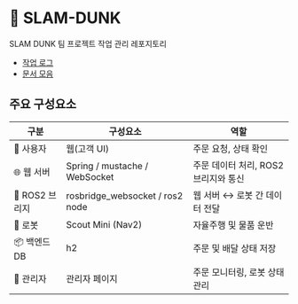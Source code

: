 # 🏀 SLAM-DUNK
SLAM DUNK 팀 프로젝트 작업 관리 레포지토리

- [작업 로그](/logs/)
- [문서 모음](/docs/)

## 주요 구성요소

| 구분          | 구성요소                            | 역할                      |
| ----------- | ------------------------------- | ----------------------- |
| 👤 사용자      | 웹(고객 UI)                        | 주문 요청, 상태 확인            |
| 🌐 웹 서버     | Spring / mustache / WebSocket        | 주문 데이터 처리, ROS2 브리지와 통신 |
| 🤖 ROS2 브리지 | rosbridge_websocket / ros2 node | 웹 서버 ↔ 로봇 간 데이터 전달      |
| 🚗 로봇       | Scout Mini (Nav2)               | 자율주행 및 물품 운반            |
| 📦 백엔드 DB   | h2                         | 주문 및 배달 상태 저장           |
| 🏨 관리자      | 관리자 페이지                         | 주문 모니터링, 로봇 상태 관리       |
